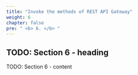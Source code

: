 ```yaml
---
title: "Invoke the methods of REST API Gateway"
weight: 6
chapter: false
pre: " <b> 6. </b> "
---
```


## TODO: Section 6 - heading

TODO: Section 6 - content
